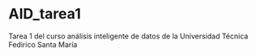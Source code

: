 # AID_tarea1
Tarea 1 del curso análisis inteligente de datos de la Universidad Técnica Fedirico Santa María
